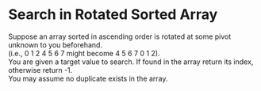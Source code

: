 # Search in Rotated Sorted Array
Suppose an array sorted in ascending order is rotated at some pivot unknown to you beforehand.\
(i.e., 0 1 2 4 5 6 7 might become 4 5 6 7 0 1 2).\
You are given a target value to search. If found in the array return its index, otherwise return -1.\
You may assume no duplicate exists in the array.
